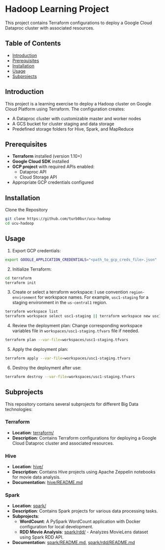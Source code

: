 # Hadoop Learning Project
This project contains Terraform configurations to deploy a Google Cloud Dataproc cluster with associated resources.

## Table of Contents
- [Introduction](#introduction)
- [Prerequisites](#prerequisites)
- [Installation](#installation)
- [Usage](#usage)
- [Subprojects](#subprojects)

## Introduction
This project is a learning exercise to deploy a Hadoop cluster on Google Cloud Platform using Terraform. 
The configuration creates:
- A Dataproc cluster with customizable master and worker nodes
- A GCS bucket for cluster staging and data storage
- Predefined storage folders for Hive, Spark, and MapReduce

## Prerequisites

- **Terraform** installed (version 1.10+)
- **Google Cloud SDK** installed
- **GCP project** with required APIs enabled:
  - Dataproc API
  - Cloud Storage API
- Appropriate GCP credentials configured

## Installation
Clone the Repository
```bash
git clone https://github.com/turb0bur/ucu-hadoop
cd ucu-hadoop
```

## Usage
1. Export GCP credentials:
```bash
export GOOGLE_APPLICATION_CREDENTIALS="<path_to_gcp_creds_file>.json"
```

2. Initialize Terraform:
```bash
cd terraform
terraform init
```

3. Create or select a terraform workspace:
I use convention `region-environment` for workspace names. For example, `usc1-staging` for a staging environment in the `us-central1` region.
```bash
terraform workspace list
terraform workspace select usc1-staging || terraform workspace new usc1-staging
```

4. Review the deployment plan:
Change corresponding workspace variables file in `workspaces/usc1-staging.tfvars` file if needed.
```bash
terraform plan --var-file=workspaces/usc1-staging.tfvars 
```

5. Apply the deployment plan:
```bash
terraform apply --var-file=workspaces/usc1-staging.tfvars
```

6. Destroy the deployment after use:
```bash
terraform destroy --var-file=workspaces/usc1-staging.tfvars
```

## Subprojects

This repository contains several subprojects for different Big Data technologies:

### Terraform
- **Location**: [terraform/](terraform/)
- **Description**: Contains Terraform configurations for deploying a Google Cloud Dataproc cluster and associated resources.

### Hive
- **Location**: [hive/](hive/)
- **Description**: Contains Hive projects using Apache Zeppelin notebooks for movie data analysis.
- **Documentation**: [hive/README.md](hive/README.md)

### Spark
- **Location**: [spark/](spark/)
- **Description**: Contains Spark projects for various data processing tasks.
- **Subprojects**:
  - **WordCount**: A PySpark WordCount application with Docker configuration for local development.
  - **RDD Movie Analysis**: [spark/rdd/](spark/rdd/) - Analyzes MovieLens dataset using Spark RDD API.
- **Documentation**: [spark/README.md](spark/README.md), [spark/rdd/README.md](spark/rdd/README.md)
